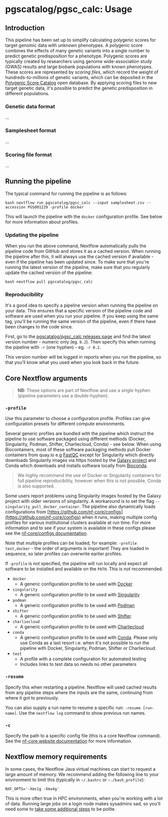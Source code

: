# pgscatalog/pgsc_calc: Usage

## Introduction

This pipeline has been set up to simplify calculating polygenic scores for
target genomic data with unknown phenotypes. A polygenic score combines the
effects of many genetic variants into a single number to predict genetic
predisposition for a phenotype. Polygenic scores are typically created by
researchers using genome wide-association study (GWAS) results and large biobank
populations with known phenotypes. These scores are represented by _scoring
files_, which record the weight of hundreds-to-millions of genetic variants,
which can be deposited in the [Polygenic Score
Catalog](https://www.pgscatalog.org/) open database. By applying scoring files
to new target genetic data, it's possible to predict the genetic predisposition
in different populations.

### Genetic data format

...

### Samplesheet format

...

### Scoring file format

...

## Running the pipeline

The typical command for running the pipeline is as follows:

```
bash nextflow run pgscatalog/pgsc_calc --input samplesheet.csv --accession PGS001229 -profile docker
```

This will launch the pipeline with the `docker` configuration profile. See below
for more information about profiles.

### Updating the pipeline

When you run the above command, Nextflow automatically pulls the pipeline code
from GitHub and stores it as a cached version. When running the pipeline after
this, it will always use the cached version if available - even if the pipeline
has been updated since. To make sure that you're running the latest version of
the pipeline, make sure that you regularly update the cached version of the
pipeline:

```
bash nextflow pull pgscatalog/pgsc_calc
```

### Reproducibility

It's a good idea to specify a pipeline version when running the pipeline on your
data. This ensures that a specific version of the pipeline code and software are
used when you run your pipeline. If you keep using the same tag, you'll be
running the same version of the pipeline, even if there have been changes to the
code since.

First, go to the [pgscatalog/pgsc_calc releases
page](https://github.com/PGScatalog/pgsc_calc/releases) and find the latest
version number - numeric only (eg. `0.2`). Then specify this when running the
pipeline with `-r` (one hyphen) - eg. `-r 0.2`.

This version number will be logged in reports when you run the pipeline, so that
you'll know what you used when you look back in the future.

## Core Nextflow arguments

> **NB:** These options are part of Nextflow and use a _single_ hyphen (pipeline
    parameters use a double-hyphen).

### `-profile`

Use this parameter to choose a configuration profile. Profiles can give
configuration presets for different compute environments.

Several generic profiles are bundled with the pipeline which instruct the
pipeline to use software packaged using different methods (Docker, Singularity,
Podman, Shifter, Charliecloud, Conda) - see below. When using Biocontainers,
most of these software packaging methods pull Docker containers from quay.io e.g
[FastQC](https://quay.io/repository/biocontainers/fastqc) except for Singularity
which directly downloads Singularity images via https hosted by the [Galaxy
project](https://depot.galaxyproject.org/singularity/) and Conda which downloads
and installs software locally from [Bioconda](https://bioconda.github.io/).

> We highly recommend the use of Docker or Singularity containers for full
  pipeline reproducibility, however when this is not possible, Conda is also
  supported.

Some users report problems using Singularity images hosted by the Galaxy project
with older versions of singularity. A workaround is to set the flag
`--singularity_pull_docker_container`. The pipeline also dynamically loads
configurations from
[https://github.com/nf-core/configs](https://github.com/nf-core/configs) when it
runs, making multiple config profiles for various institutional clusters
available at run time. For more information and to see if your system is
available in these configs please see the [nf-core/configs
documentation](https://github.com/nf-core/configs#documentation).

Note that multiple profiles can be loaded, for example: `-profile test,docker` -
the order of arguments is important!  They are loaded in sequence, so later
profiles can overwrite earlier profiles.

If `-profile` is not specified, the pipeline will run locally and expect all
software to be installed and available on the `PATH`. This is _not_ recommended.

* `docker`
    * A generic configuration profile to be used with [Docker](https://docker.com/)
* `singularity`
    * A generic configuration profile to be used with [Singularity](https://sylabs.io/docs/)
* `podman`
    * A generic configuration profile to be used with [Podman](https://podman.io/)
* `shifter`
    * A generic configuration profile to be used with [Shifter](https://nersc.gitlab.io/development/shifter/how-to-use/)
* `charliecloud`
    * A generic configuration profile to be used with [Charliecloud](https://hpc.github.io/charliecloud/)
* `conda`
    * A generic configuration profile to be used with [Conda](https://conda.io/docs/). Please only use Conda as a last resort i.e. when it's not possible to run the pipeline with Docker, Singularity, Podman, Shifter or Charliecloud.
* `test`
    * A profile with a complete configuration for automated testing
    * Includes links to test data so needs no other parameters

### `-resume`

Specify this when restarting a pipeline. Nextflow will used cached results from any pipeline steps where the inputs are the same, continuing from where it got to previously.

You can also supply a run name to resume a specific run: `-resume [run-name]`. Use the `nextflow log` command to show previous run names.

### `-c`

Specify the path to a specific config file (this is a core Nextflow command). See the [nf-core website documentation](https://nf-co.re/usage/configuration) for more information.

## Nextflow memory requirements

In some cases, the Nextflow Java virtual machines can start to request a large
amount of memory.  We recommend adding the following line to your environment to
limit this (typically in `~/.bashrc` or `~./bash_profile`):

```console
NXF_OPTS='-Xms1g -Xmx4g'
```

This is more often true in HPC environments, when you're working with a lot of
data. Running large jobs on a login node makes sysadmins sad, so you'll need
some to [take some additional
steps](https://www.nextflow.io/blog/2021/5_tips_for_hpc_users.html) to be
polite.


